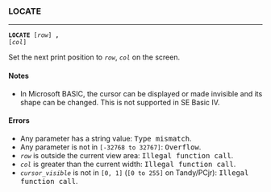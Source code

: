 ### LOCATE
***
<code><b>LOCATE</b> [<var>row</var>] <b>,</b> [<var>col</var>]</code>

Set the next print position to <code><var>row</var></code>, <code><var>col</var></code> on the screen. 

#### Notes
* In Microsoft BASIC, the cursor can be displayed or made invisible and its shape can be changed. This is not supported in SE Basic IV.

#### Errors
* Any parameter has a string value: <samp>Type mismatch</samp>.
* Any parameter is not in `[-32768 to 32767]`: <samp>Overflow</samp>.
* <code><var>row</var></code> is outside the current view area: <samp>Illegal function call</samp>.
* <code><var>col</var></code> is greater than the current width: <samp>Illegal function call</samp>.
* <code><var>cursor_visible</var></code> is not in `[0, 1]` (`[0 to 255]` on Tandy/PCjr): <samp>Illegal function call</samp>.
